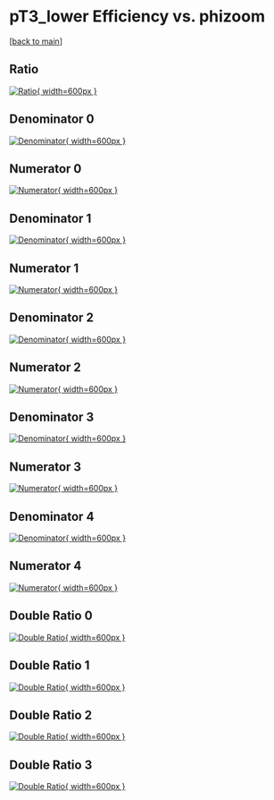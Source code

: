 # pT3_lower Efficiency vs. phizoom

[[back to main](./)]



## Ratio

[![Ratio](../mtv/var/pT3_lower_xtr_211_0_eff_phizoom.png){ width=600px }](../mtv/var/pT3_lower_xtr_211_0_eff_phizoom.pdf)

## Denominator 0

[![Denominator](../mtv/den/pT3_lower_xtr_211_0_eff_phizoom_den0.png){ width=600px }](../mtv/den/pT3_lower_xtr_211_0_eff_phizoom_den0.pdf)

## Numerator 0

[![Numerator](../mtv/num/pT3_lower_xtr_211_0_eff_phizoom_num0.png){ width=600px }](../mtv/num/pT3_lower_xtr_211_0_eff_phizoom_num0.pdf)

## Denominator 1

[![Denominator](../mtv/den/pT3_lower_xtr_211_0_eff_phizoom_den1.png){ width=600px }](../mtv/den/pT3_lower_xtr_211_0_eff_phizoom_den1.pdf)

## Numerator 1

[![Numerator](../mtv/num/pT3_lower_xtr_211_0_eff_phizoom_num1.png){ width=600px }](../mtv/num/pT3_lower_xtr_211_0_eff_phizoom_num1.pdf)

## Denominator 2

[![Denominator](../mtv/den/pT3_lower_xtr_211_0_eff_phizoom_den2.png){ width=600px }](../mtv/den/pT3_lower_xtr_211_0_eff_phizoom_den2.pdf)

## Numerator 2

[![Numerator](../mtv/num/pT3_lower_xtr_211_0_eff_phizoom_num2.png){ width=600px }](../mtv/num/pT3_lower_xtr_211_0_eff_phizoom_num2.pdf)

## Denominator 3

[![Denominator](../mtv/den/pT3_lower_xtr_211_0_eff_phizoom_den3.png){ width=600px }](../mtv/den/pT3_lower_xtr_211_0_eff_phizoom_den3.pdf)

## Numerator 3

[![Numerator](../mtv/num/pT3_lower_xtr_211_0_eff_phizoom_num3.png){ width=600px }](../mtv/num/pT3_lower_xtr_211_0_eff_phizoom_num3.pdf)

## Denominator 4

[![Denominator](../mtv/den/pT3_lower_xtr_211_0_eff_phizoom_den4.png){ width=600px }](../mtv/den/pT3_lower_xtr_211_0_eff_phizoom_den4.pdf)

## Numerator 4

[![Numerator](../mtv/num/pT3_lower_xtr_211_0_eff_phizoom_num4.png){ width=600px }](../mtv/num/pT3_lower_xtr_211_0_eff_phizoom_num4.pdf)

## Double Ratio 0

[![Double Ratio](../mtv/ratio/pT3_lower_xtr_211_0_eff_phizoom_ratio0.png){ width=600px }](../mtv/ratio/pT3_lower_xtr_211_0_eff_phizoom_ratio0.pdf)

## Double Ratio 1

[![Double Ratio](../mtv/ratio/pT3_lower_xtr_211_0_eff_phizoom_ratio1.png){ width=600px }](../mtv/ratio/pT3_lower_xtr_211_0_eff_phizoom_ratio1.pdf)

## Double Ratio 2

[![Double Ratio](../mtv/ratio/pT3_lower_xtr_211_0_eff_phizoom_ratio2.png){ width=600px }](../mtv/ratio/pT3_lower_xtr_211_0_eff_phizoom_ratio2.pdf)

## Double Ratio 3

[![Double Ratio](../mtv/ratio/pT3_lower_xtr_211_0_eff_phizoom_ratio3.png){ width=600px }](../mtv/ratio/pT3_lower_xtr_211_0_eff_phizoom_ratio3.pdf)

